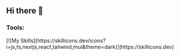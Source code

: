 ## Hi there 👋

<!--
**1ndypoland/1ndypoland** is a ✨ _special_ ✨ repository because its `README.md` (this file) appears on your GitHub profile.

Here are some ideas to get you started:

- 🔭 I’m currently working on ...
- 🌱 I’m currently learning ...
- 👯 I’m looking to collaborate on ...
- 🤔 I’m looking for help with ...
- 💬 Ask me about ...
- 📫 How to reach me: ...
- 😄 Pronouns: ...
- ⚡ Fun fact: ...
-->

<h3 align="left">Tools:</h3>
[![My Skills](https://skillicons.dev/icons?i=js,ts,nextjs,react,tailwind,mui&theme=dark)](https://skillicons.dev)
